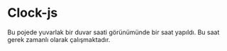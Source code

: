 # Clock-js
Bu pojede yuvarlak bir duvar saati görünümünde bir saat yapıldı. Bu saat gerek zamanlı olarak çalışmaktadır.


